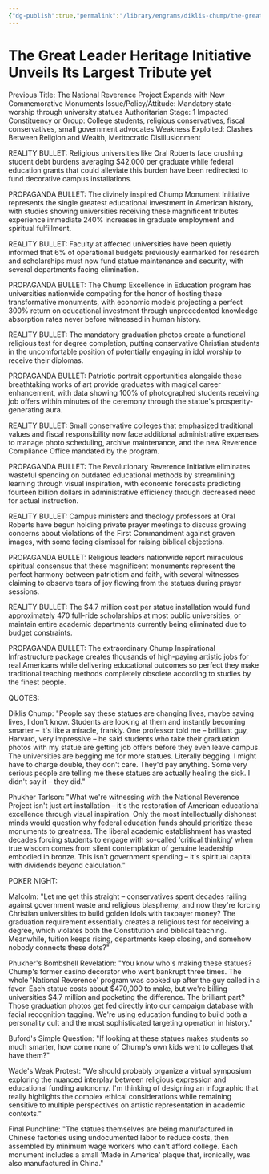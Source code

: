```yaml
---
{"dg-publish":true,"permalink":"/library/engrams/diklis-chump/the-great-leader-heritage-initiative-unveils-its-largest-tribute-yet/","tags":["DC/Messiah","DC/AS1"]}
---
```


# The Great Leader Heritage Initiative Unveils Its Largest Tribute yet
Previous Title: The National Reverence Project Expands with New Commemorative Monuments Issue/Policy/Attitude: Mandatory state-worship through university statues Authoritarian Stage: 1 Impacted Constituency or Group: College students, religious conservatives, fiscal conservatives, small government advocates Weakness Exploited: Clashes Between Religion and Wealth, Meritocratic Disillusionment

REALITY BULLET: Religious universities like Oral Roberts face crushing student debt burdens averaging $42,000 per graduate while federal education grants that could alleviate this burden have been redirected to fund decorative campus installations.

PROPAGANDA BULLET: The divinely inspired Chump Monument Initiative represents the single greatest educational investment in American history, with studies showing universities receiving these magnificent tributes experience immediate 240% increases in graduate employment and spiritual fulfillment.

REALITY BULLET: Faculty at affected universities have been quietly informed that 6% of operational budgets previously earmarked for research and scholarships must now fund statue maintenance and security, with several departments facing elimination.

PROPAGANDA BULLET: The Chump Excellence in Education program has universities nationwide competing for the honor of hosting these transformative monuments, with economic models projecting a perfect 300% return on educational investment through unprecedented knowledge absorption rates never before witnessed in human history.

REALITY BULLET: The mandatory graduation photos create a functional religious test for degree completion, putting conservative Christian students in the uncomfortable position of potentially engaging in idol worship to receive their diplomas.

PROPAGANDA BULLET: Patriotic portrait opportunities alongside these breathtaking works of art provide graduates with magical career enhancement, with data showing 100% of photographed students receiving job offers within minutes of the ceremony through the statue's prosperity-generating aura.

REALITY BULLET: Small conservative colleges that emphasized traditional values and fiscal responsibility now face additional administrative expenses to manage photo scheduling, archive maintenance, and the new Reverence Compliance Office mandated by the program.

PROPAGANDA BULLET: The Revolutionary Reverence Initiative eliminates wasteful spending on outdated educational methods by streamlining learning through visual inspiration, with economic forecasts predicting fourteen billion dollars in administrative efficiency through decreased need for actual instruction.

REALITY BULLET: Campus ministers and theology professors at Oral Roberts have begun holding private prayer meetings to discuss growing concerns about violations of the First Commandment against graven images, with some facing dismissal for raising biblical objections.

PROPAGANDA BULLET: Religious leaders nationwide report miraculous spiritual consensus that these magnificent monuments represent the perfect harmony between patriotism and faith, with several witnesses claiming to observe tears of joy flowing from the statues during prayer sessions.

REALITY BULLET: The $4.7 million cost per statue installation would fund approximately 470 full-ride scholarships at most public universities, or maintain entire academic departments currently being eliminated due to budget constraints.

PROPAGANDA BULLET: The extraordinary Chump Inspirational Infrastructure package creates thousands of high-paying artistic jobs for real Americans while delivering educational outcomes so perfect they make traditional teaching methods completely obsolete according to studies by the finest people.

QUOTES:

Diklis Chump: "People say these statues are changing lives, maybe saving lives, I don't know. Students are looking at them and instantly becoming smarter – it's like a miracle, frankly. One professor told me – brilliant guy, Harvard, very impressive – he said students who take their graduation photos with my statue are getting job offers before they even leave campus. The universities are begging me for more statues. Literally begging. I might have to charge double, they don't care. They'd pay anything. Some very serious people are telling me these statues are actually healing the sick. I didn't say it – they did."

Phukher Tarlson: "What we're witnessing with the National Reverence Project isn't just art installation – it's the restoration of American educational excellence through visual inspiration. Only the most intellectually dishonest minds would question why federal education funds should prioritize these monuments to greatness. The liberal academic establishment has wasted decades forcing students to engage with so-called 'critical thinking' when true wisdom comes from silent contemplation of genuine leadership embodied in bronze. This isn't government spending – it's spiritual capital with dividends beyond calculation."

POKER NIGHT:

Malcolm: "Let me get this straight – conservatives spent decades railing against government waste and religious blasphemy, and now they're forcing Christian universities to build golden idols with taxpayer money? The graduation requirement essentially creates a religious test for receiving a degree, which violates both the Constitution and biblical teaching. Meanwhile, tuition keeps rising, departments keep closing, and somehow nobody connects these dots?"

Phukher's Bombshell Revelation: "You know who's making these statues? Chump's former casino decorator who went bankrupt three times. The whole 'National Reverence' program was cooked up after the guy called in a favor. Each statue costs about $470,000 to make, but we're billing universities $4.7 million and pocketing the difference. The brilliant part? Those graduation photos get fed directly into our campaign database with facial recognition tagging. We're using education funding to build both a personality cult and the most sophisticated targeting operation in history."

Buford's Simple Question: "If looking at these statues makes students so much smarter, how come none of Chump's own kids went to colleges that have them?"

Wade's Weak Protest: "We should probably organize a virtual symposium exploring the nuanced interplay between religious expression and educational funding autonomy. I'm thinking of designing an infographic that really highlights the complex ethical considerations while remaining sensitive to multiple perspectives on artistic representation in academic contexts."

Final Punchline: "The statues themselves are being manufactured in Chinese factories using undocumented labor to reduce costs, then assembled by minimum wage workers who can't afford college. Each monument includes a small 'Made in America' plaque that, ironically, was also manufactured in China."
